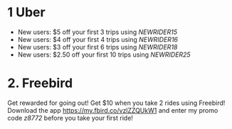 # 1 Uber
- New users: $5 off your first 3 trips using *NEWRIDER15*
- New users: $4 off your first 4 trips using *NEWRIDER16*
- New users: $3 off your first 6 trips using *NEWRIDER18*
- New users: $2.50 off your first 10 trips using *NEWRIDER25*

# 2. Freebird
Get rewarded for going out! Get $10 when you take 2 rides using Freebird! Download the app https://my.fbird.co/vzlZZQUkW1 and enter my promo code *z8772* before you take your first ride!
